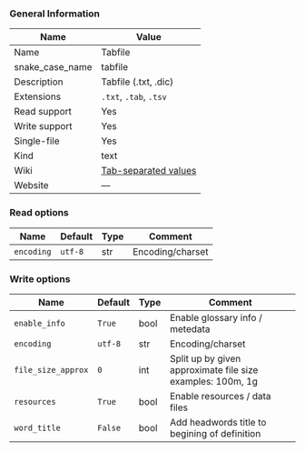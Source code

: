 
### General Information ###
Name | Value
---- | -------
Name | Tabfile
snake_case_name | tabfile
Description | Tabfile (.txt, .dic)
Extensions | `.txt`, `.tab`, `.tsv`
Read support | Yes
Write support | Yes
Single-file | Yes
Kind | text
Wiki | [Tab-separated values](https://en.wikipedia.org/wiki/Tab-separated_values)
Website | ―


### Read options ###
Name | Default | Type | Comment
---- | ------- | ---- | -------
`encoding` | `utf-8` | str | Encoding/charset

### Write options ###
Name | Default | Type | Comment
---- | ------- | ---- | -------
`enable_info` | `True` | bool | Enable glossary info / metedata
`encoding` | `utf-8` | str | Encoding/charset
`file_size_approx` | `0` | int | Split up by given approximate file size<br />examples: 100m, 1g
`resources` | `True` | bool | Enable resources / data files
`word_title` | `False` | bool | Add headwords title to begining of definition
